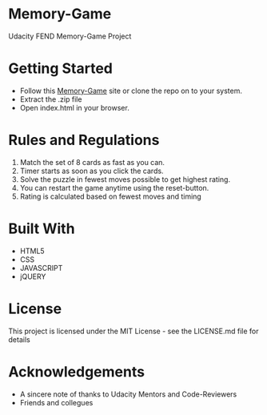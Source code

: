 # Memory-Game
Udacity FEND Memory-Game Project

# Getting Started
- Follow this [Memory-Game](https://binaryshrey.github.io/Memory-Game/) site or clone the repo on to your system.
- Extract the .zip file
- Open index.html in your browser. 

# Rules and Regulations 
1. Match the set of 8 cards as fast as you can.
2. Timer starts as soon as you click the cards.
3. Solve the puzzle in fewest moves possible to get highest rating.
4. You can restart the game anytime using the reset-button.
5. Rating is calculated based on fewest moves and timing

# Built With
- HTML5
- CSS
- JAVASCRIPT
- jQUERY

# License
This project is licensed under the MIT License - see the LICENSE.md file for details

# Acknowledgements
- A sincere note of thanks to Udacity Mentors and Code-Reviewers
- Friends and collegues
